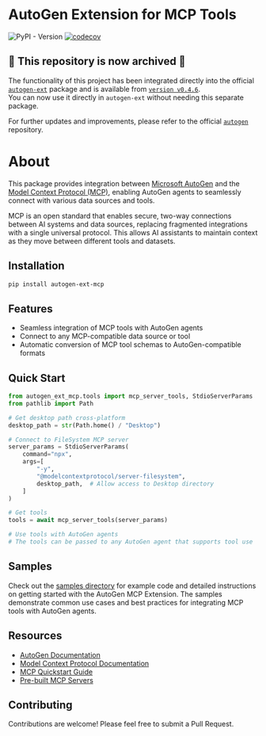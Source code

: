 # AutoGen Extension for MCP Tools

![PyPI - Version](https://img.shields.io/pypi/v/autogen-ext-mcp)
[![codecov](https://codecov.io/gh/richard-gyiko/autogen-ext-mcp/graph/badge.svg?token=QDGJDYWLRI)](https://codecov.io/gh/richard-gyiko/autogen-ext-mcp)

## 🚨 **This repository is now archived** 🚨  
The functionality of this project has been integrated directly into the official [`autogen-ext`](https://pypi.org/project/autogen-ext/) package and is available from [`version v0.4.6`](https://github.com/microsoft/autogen/releases/tag/python-v0.4.6).  
You can now use it directly in `autogen-ext` without needing this separate package.

For further updates and improvements, please refer to the official [`autogen`](https://github.com/microsoft/autogen) repository.

# About

This package provides integration between [Microsoft AutoGen](https://microsoft.github.io/autogen/) and the [Model Context Protocol (MCP)](https://modelcontextprotocol.io), enabling AutoGen agents to seamlessly connect with various data sources and tools.

MCP is an open standard that enables secure, two-way connections between AI systems and data sources, replacing fragmented integrations with a single universal protocol. This allows AI assistants to maintain context as they move between different tools and datasets.

## Installation

```bash
pip install autogen-ext-mcp
```

## Features

- Seamless integration of MCP tools with AutoGen agents
- Connect to any MCP-compatible data source or tool
- Automatic conversion of MCP tool schemas to AutoGen-compatible formats

## Quick Start

```python
from autogen_ext_mcp.tools import mcp_server_tools, StdioServerParams
from pathlib import Path

# Get desktop path cross-platform
desktop_path = str(Path.home() / "Desktop")

# Connect to FileSystem MCP server
server_params = StdioServerParams(
    command="npx",
    args=[
        "-y",
        "@modelcontextprotocol/server-filesystem",
        desktop_path,  # Allow access to Desktop directory
    ]
)

# Get tools
tools = await mcp_server_tools(server_params)

# Use tools with AutoGen agents
# The tools can be passed to any AutoGen agent that supports tool use
```

## Samples

Check out the [samples directory](samples/) for example code and detailed instructions on getting started with the AutoGen MCP Extension. The samples demonstrate common use cases and best practices for integrating MCP tools with AutoGen agents.

## Resources

- [AutoGen Documentation](https://microsoft.github.io/autogen/0.4.0.dev11/index.html)
- [Model Context Protocol Documentation](https://modelcontextprotocol.io)
- [MCP Quickstart Guide](https://modelcontextprotocol.io/quickstart)
- [Pre-built MCP Servers](https://github.com/modelcontextprotocol/servers)

## Contributing

Contributions are welcome! Please feel free to submit a Pull Request.

